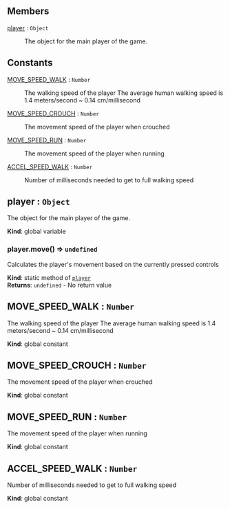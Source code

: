 ## Members

<dl>
<dt><a href="#player">player</a> : <code>Object</code></dt>
<dd><p>The object for the main player of the game.</p>
</dd>
</dl>

## Constants

<dl>
<dt><a href="#MOVE_SPEED_WALK">MOVE_SPEED_WALK</a> : <code>Number</code></dt>
<dd><p>The walking speed of the player
The average human walking speed is 1.4 meters/second ~ 0.14 cm/millisecond</p>
</dd>
<dt><a href="#MOVE_SPEED_CROUCH">MOVE_SPEED_CROUCH</a> : <code>Number</code></dt>
<dd><p>The movement speed of the player when crouched</p>
</dd>
<dt><a href="#MOVE_SPEED_RUN">MOVE_SPEED_RUN</a> : <code>Number</code></dt>
<dd><p>The movement speed of the player when running</p>
</dd>
<dt><a href="#ACCEL_SPEED_WALK">ACCEL_SPEED_WALK</a> : <code>Number</code></dt>
<dd><p>Number of milliseconds needed to get to full walking speed</p>
</dd>
</dl>

<a name="player"></a>

## player : <code>Object</code>
The object for the main player of the game.

**Kind**: global variable  
<a name="player.move"></a>

### player.move() ⇒ <code>undefined</code>
Calculates the player's movement based on the currently pressed controls

**Kind**: static method of [<code>player</code>](#player)  
**Returns**: <code>undefined</code> - No return value  
<a name="MOVE_SPEED_WALK"></a>

## MOVE\_SPEED\_WALK : <code>Number</code>
The walking speed of the playerThe average human walking speed is 1.4 meters/second ~ 0.14 cm/millisecond

**Kind**: global constant  
<a name="MOVE_SPEED_CROUCH"></a>

## MOVE\_SPEED\_CROUCH : <code>Number</code>
The movement speed of the player when crouched

**Kind**: global constant  
<a name="MOVE_SPEED_RUN"></a>

## MOVE\_SPEED\_RUN : <code>Number</code>
The movement speed of the player when running

**Kind**: global constant  
<a name="ACCEL_SPEED_WALK"></a>

## ACCEL\_SPEED\_WALK : <code>Number</code>
Number of milliseconds needed to get to full walking speed

**Kind**: global constant  
